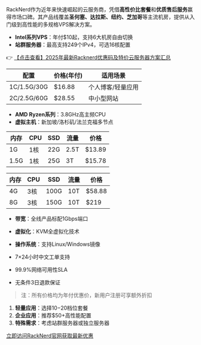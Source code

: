 

RackNerd作为近年来快速崛起的云服务商，凭借**高性价比套餐**和**优质售后服务**赢得市场口碑。其产品线覆盖**圣何塞、达拉斯、纽约、芝加哥**等主流机房，提供从入门级到高性能的多规格VPS解决方案。


- **Intel系列VPS**：年付$10起，支持6大机房自由切换
- **站群服务器**：最高支持249个IPv4，可选16核配置

👉 [【点击查看】2025年最新Racknerd优惠码及特价云服务器方案汇总](https://bit.ly/Rack_Nerd)


| 配置        | 价格(年付) | 适用场景       |
|-------------|------------|----------------|
| 1C/1.5G/30G | $16.88     | 个人博客/轻量应用 |
| 2C/2.5G/60G | $28.55     | 中小型网站      |

- **AMD Ryzen系列**：3.8GHz高主频CPU
- **虚拟主机**：新加坡/洛杉矶/法兰克福多节点


| 内存 | CPU | SSD  | 流量 | 价格   |
|------|-----|------|------|--------|
| 1G   | 1核 | 22G  | 2.5T | $13.89 |
| 1.5G | 1核 | 25G  | 3T   | $15.78 |

| 内存 | CPU  | SSD  | 流量 | 价格   |
|------|------|------|------|--------|
| 4G   | 3核  | 100G | 10T  | $58.88 |
| 8G   | 3核  | 150G | 10T  | $219   |

- **带宽**：全线产品标配1Gbps端口
- **虚拟化**：KVM全虚拟化技术
- **操作系统**：支持Linux/Windows镜像

- 7×24小时中文工单支持
- 99.9%网络可用性SLA
- 无条件3日退款保证

> 注：所有价格均为年付优惠价，新用户注册可享额外折扣

1. **轻量应用**：选择$10-$20档位套餐
2. **企业应用**：推荐$50+高性能配置
3. **特殊需求**：考虑站群服务器或独立服务器

[立即访问RackNerd官网获取最新优惠](https://bit.ly/Rack_Nerd)
